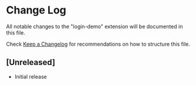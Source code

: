 # Change Log

All notable changes to the "login-demo" extension will be documented in this file.

Check [Keep a Changelog](http://keepachangelog.com/) for recommendations on how to structure this file.

## [Unreleased]

- Initial release